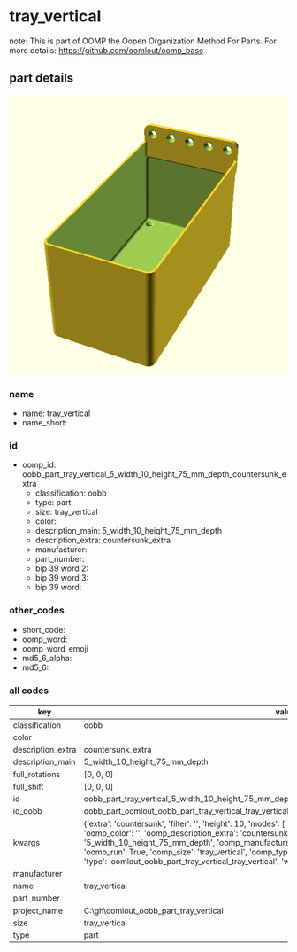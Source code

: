 # tray_vertical  

note: This is part of OOMP the Oopen Organization Method For Parts. For more details: https://github.com/oomlout/oomp_base

##  part details
  

[![](3dpr.png)](3dpr.png)





### name
* name: tray_vertical
* name_short: 
### id
* oomp_id: oobb_part_tray_vertical_5_width_10_height_75_mm_depth_countersunk_extra
  * classification: oobb
  * type: part
  * size: tray_vertical
  * color: 
  * description_main: 5_width_10_height_75_mm_depth
  * description_extra: countersunk_extra
  * manufacturer: 
  * part_number: 
  * bip 39 word 2: 
  * bip 39 word 3: 
  * bip 39 word: 

### other_codes
* short_code: 
* oomp_word: 
* oomp_word_emoji 
* md5_6_alpha: 
* md5_6: 









### all codes 
| key | value |  
| --- | --- |  
| classification | oobb |  
| color |  |  
| description_extra | countersunk_extra |  
| description_main | 5_width_10_height_75_mm_depth |  
| full_rotations | [0, 0, 0] |  
| full_shift | [0, 0, 0] |  
| id | oobb_part_tray_vertical_5_width_10_height_75_mm_depth_countersunk_extra |  
| id_oobb | oobb_part_oomlout_oobb_part_tray_vertical_tray_vertical_5_width_10_height_75_mm_depth_countersunk_extra |  
| kwargs | {'extra': 'countersunk', 'filter': '', 'height': 10, 'modes': ['3dpr'], 'navigation': True, 'oomp_classification': 'oobb', 'oomp_color': '', 'oomp_description_extra': 'countersunk_extra', 'oomp_description_main': '5_width_10_height_75_mm_depth', 'oomp_manufacturer': '', 'oomp_mode': 'oobb', 'oomp_part_number': '', 'oomp_run': True, 'oomp_size': 'tray_vertical', 'oomp_type': 'part', 'overwrite': False, 'thickness': 75, 'typ': 'all', 'type': 'oomlout_oobb_part_tray_vertical_tray_vertical', 'width': 5} |  
| manufacturer |  |  
| name | tray_vertical |  
| part_number |  |  
| project_name | C:\gh\oomlout_oobb_part_tray_vertical |  
| size | tray_vertical |  
| type | part |  
